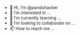 - 👋 Hi, I’m @panduhacker
- 👀 I’m interested in ...
- 🌱 I’m currently learning ...
- 💞️ I’m looking to collaborate on ...
- 📫 How to reach me ...

<!---
panduhacker/panduhacker is a ✨ special ✨ repository because its `README.md` (this file) appears on your GitHub profile.
You can click the Preview link to take a look at your changes.
--->
